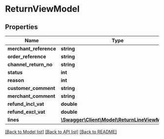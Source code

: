 # ReturnViewModel

## Properties
Name | Type | Description | Notes
------------ | ------------- | ------------- | -------------
**merchant_reference** | **string** |  | [optional] 
**order_reference** | **string** |  | [optional] 
**channel_return_no** | **string** |  | [optional] 
**status** | **int** |  | [optional] 
**reason** | **int** |  | [optional] 
**customer_comment** | **string** |  | [optional] 
**merchant_comment** | **string** |  | [optional] 
**refund_incl_vat** | **double** |  | [optional] 
**refund_excl_vat** | **double** |  | [optional] 
**lines** | [**\Swagger\Client\Model\ReturnLineViewModel[]**](ReturnLineViewModel.md) |  | [optional] 

[[Back to Model list]](../README.md#documentation-for-models) [[Back to API list]](../README.md#documentation-for-api-endpoints) [[Back to README]](../README.md)


